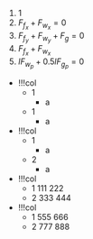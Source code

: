 1. 1
2. $F_{f_x}+F_{w_x}=0$
3. $F_{f_y}+F_{w_y}+F_g=0$
2. $F_{f_x}+F_{w_x}$
4. $lF_{w_p}+0.5lF_{g_p}=0$

- !!!col
	- 1
		- a
	- 1
		- a
- !!!col
	- 1
		- a
	- 2
		- a
- !!!col
	- 1
	  111
	  222
	- 2
	  333
	  444
- !!!col
	- 1
	  555
	  666
	- 2
	  777
	  888